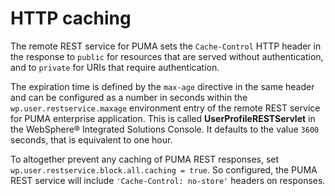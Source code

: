 # HTTP caching

The remote REST service for PUMA sets the `Cache-Control` HTTP header in the response to `public` for resources that are served without authentication, and to `private` for URIs that require authentication.

The expiration time is defined by the `max-age` directive in the same header and can be configured as a number in seconds within the `wp.user.restservice.maxage` environment entry of the remote REST service for PUMA enterprise application. This is called **UserProfileRESTServlet** in the WebSphere® Integrated Solutions Console. It defaults to the value `3600` seconds, that is equivalent to one hour.

To altogether prevent any caching of PUMA REST responses, set `wp.user.restservice.block.all.caching = true`. So configured, the PUMA REST service will include `'Cache-Control: no-store'` headers on responses.


